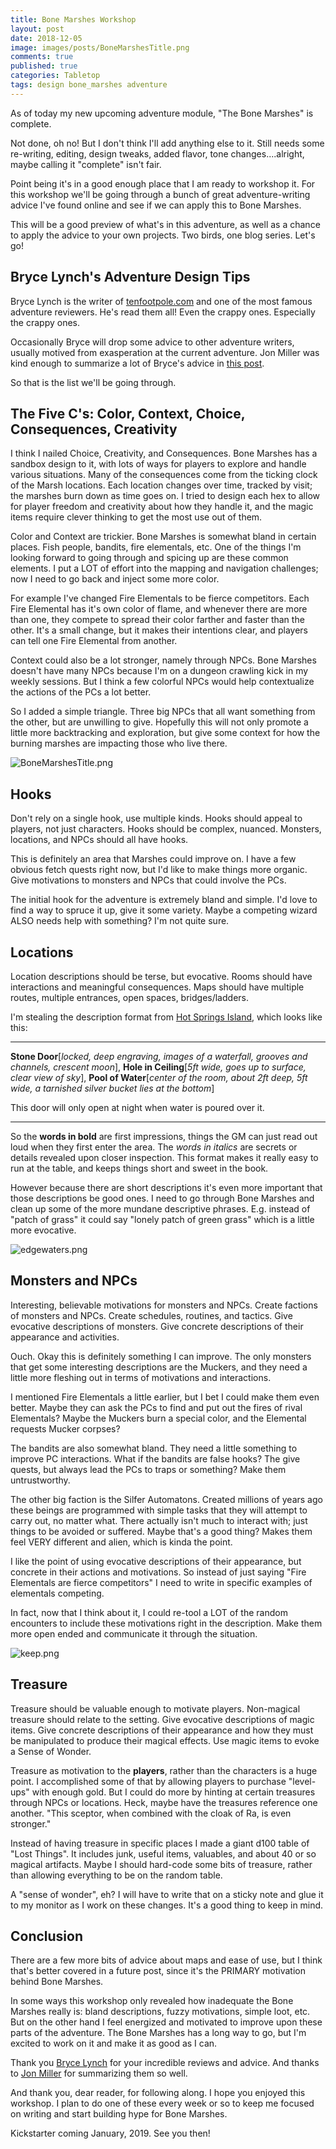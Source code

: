 ```yaml
---
title: Bone Marshes Workshop
layout: post
date: 2018-12-05
image: images/posts/BoneMarshesTitle.png
comments: true
published: true
categories: Tabletop
tags: design bone_marshes adventure 
---
```


As of today my new upcoming adventure module, "The Bone Marshes" is complete. 

Not done, oh no! But I don't think I'll add anything else to it. Still needs some re-writing, editing, design tweaks, added flavor, tone changes....alright, maybe calling it "complete" isn't fair.

Point being it's in a good enough place that I am ready to workshop it. For this workshop we'll be going through a bunch of great adventure-writing advice I've found online and see if we can apply this to Bone Marshes.

This will be a good preview of what's in this adventure, as well as a chance to apply the advice to your own projects. Two birds, one blog series. Let's go!

## Bryce Lynch's Adventure Design Tips

Bryce Lynch is the writer of [tenfootpole.com](http://tenfootpole.org) and one of the most famous adventure reviewers. He's read them all! Even the crappy ones. Especially the crappy ones.

Occasionally Bryce will drop some advice to other adventure writers, usually motived from exasperation at the current adventure. Jon Miller was kind enough to summarize a lot of Bryce's advice in [this post](https://into-the-dark-rpg.blogspot.com/2016/07/bryce-lynchs-adventure-design-tips.html).

So that is the list we'll be going through. 

## The Five C's: Color, Context, Choice, Consequences, Creativity

I think I nailed Choice, Creativity, and Consequences. Bone Marshes has a sandbox design to it, with lots of ways for players to explore and handle various situations. Many of the consequences come from the ticking clock of the Marsh locations. Each location changes over time, tracked by visit; the marshes burn down as time goes on. I tried to design each hex to allow for player freedom and creativity about how they handle it, and the magic items require clever thinking to get the most use out of them.

Color and Context are trickier. Bone Marshes is somewhat bland in certain places. Fish people, bandits, fire elementals, etc. One of the things I'm looking forward to going through and spicing up are these common elements. I put a LOT of effort into the mapping and navigation challenges; now I need to go back and inject some more color. 

For example I've changed Fire Elementals to be fierce competitors. Each Fire Elemental has it's own color of flame, and whenever there are more than one, they compete to spread their color farther and faster than the other. It's a small change, but it makes their intentions clear, and players can tell one Fire Elemental from another.

Context could also be a lot stronger, namely through NPCs. Bone Marshes doesn't have many NPCs because I'm on a dungeon crawling kick in my weekly sessions. But I think a few colorful NPCs would help contextualize the actions of the PCs a lot better.

So I added a simple triangle. Three big NPCs that all want something from the other, but are unwilling to give. Hopefully this will not only promote a little more backtracking and exploration, but give some context for how the burning marshes are impacting those who live there.

![BoneMarshesTitle.png](/images/posts/BoneMarshesTitle.png)

## Hooks 

Don't rely on a single hook, use multiple kinds. Hooks should appeal to players, not just characters. Hooks should be complex, nuanced. Monsters, locations, and NPCs should all have hooks.

This is definitely an area that Marshes could improve on. I have a few obvious fetch quests right now, but I'd like to make things more organic. Give motivations to monsters and NPCs that could involve the PCs. 

The initial hook for the adventure is extremely bland and simple. I'd love to find a way to spruce it up, give it some variety. Maybe a competing wizard ALSO needs help with something? I'm not quite sure. 

## Locations 

Location descriptions should be terse, but evocative. Rooms should have interactions and meaningful consequences. Maps should have multiple routes, multiple entrances, open spaces, bridges/ladders.

I'm stealing the description format from [Hot Springs Island](/david/2017/10/HotSpringsIsland), which looks like this:

<hr>

**Stone Door**[*locked, deep engraving, images of a waterfall, grooves and channels, crescent moon*], **Hole in Ceiling**[*5ft wide, goes up to surface, clear view of sky*], **Pool of Water**[*center of the room, about 2ft deep, 5ft wide, a tarnished silver bucket lies at the bottom*]

This door will only open at night when water is poured over it.

<hr>

So the **words in bold** are first impressions, things the GM can just read out loud when they first enter the area. The *words in italics* are secrets or details revealed upon closer inspection. This format makes it really easy to run at the table, and keeps things short and sweet in the book.

However because there are short descriptions it's even more important that those descriptions be good ones. I need to go through Bone Marshes and clean up some of the more mundane descriptive phrases. E.g. instead of "patch of grass" it could say "lonely patch of green grass" which is a little more evocative. 

![edgewaters.png](/images/posts/edgewaters.png)

## Monsters and NPCs

Interesting, believable motivations for monsters and NPCs. Create factions of monsters and NPCs. Create schedules, routines, and tactics. Give evocative descriptions of monsters. Give concrete descriptions of their appearance and activities.

Ouch. Okay this is definitely something I can improve. The only monsters that get some interesting descriptions are the Muckers, and they need a little more fleshing out in terms of motivations and interactions.

I mentioned Fire Elementals a little earlier, but I bet I could make them even better. Maybe they can ask the PCs to find and put out the fires of rival Elementals? Maybe the Muckers burn a special color, and the Elemental requests Mucker corpses?

The bandits are also somewhat bland. They need a little something to improve PC interactions. What if the bandits are false hooks? The give quests, but always lead the PCs to traps or something? Make them untrustworthy.

The other big faction is the Silfer Automatons. Created millions of years ago these beings are programmed with simple tasks that they will attempt to carry out, no matter what. There actually isn't much to interact with; just things to be avoided or suffered. Maybe that's a good thing? Makes them feel VERY different and alien, which is kinda the point. 

I like the point of using evocative descriptions of their appearance, but concrete in their actions and motivations. So instead of just saying "Fire Elementals are fierce competitors" I need to write in specific examples of elementals competing. 

In fact, now that I think about it, I could re-tool a LOT of the random encounters to include these motivations right in the description. Make them more open ended and communicate it through the situation. 

![keep.png](/images/posts/keep.png)

## Treasure

Treasure should be valuable enough to motivate players. Non-magical treasure should relate to the setting. Give evocative descriptions of magic items. Give concrete descriptions of their appearance and how they must be manipulated to produce their magical effects. Use magic items to evoke a Sense of Wonder.

Treasure as motivation to the **players**, rather than the characters is a huge point. I accomplished some of that by allowing players to purchase "level-ups" with enough gold. But I could do more by hinting at certain treasures through NPCs or locations. Heck, maybe have the treasures reference one another. "This sceptor, when combined with the cloak of Ra, is even stronger." 

Instead of having treasure in specific places I made a giant d100 table of "Lost Things". It includes junk, useful items, valuables, and about 40 or so magical artifacts. Maybe I should hard-code some bits of treasure, rather than allowing everything to be on the random table.

A "sense of wonder", eh? I will have to write that on a sticky note and glue it to my monitor as I work on these changes. It's a good thing to keep in mind.

## Conclusion

There are a few more bits of advice about maps and ease of use, but I think that's better covered in a future post, since it's the PRIMARY motivation behind Bone Marshes. 

In some ways this workshop only revealed how inadequate the Bone Marshes really is: bland descriptions, fuzzy motivations, simple loot, etc. But on the other hand I feel energized and motivated to improve upon these parts of the adventure. The Bone Marshes has a long way to go, but I'm excited to work on it and make it as good as I can.

Thank you [Bryce Lynch](http://tenfootpole.org) for your incredible reviews and advice. And thanks to [Jon Miller](https://into-the-dark-rpg.blogspot.com/) for summarizing them so well. 

And thank you, dear reader, for following along. I hope you enjoyed this workshop. I plan to do one of these every week or so to keep me focused on writing and start building hype for Bone Marshes. 

Kickstarter coming January, 2019. See you then!


